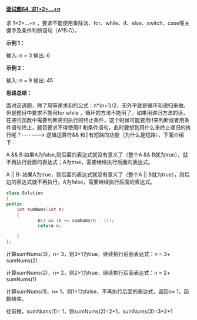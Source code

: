 #### [面试题64. 求1+2+…+n](https://leetcode-cn.com/problems/qiu-12n-lcof/)

求 1+2+...+n ，要求不能使用乘除法、for、while、if、else、switch、case等关键字及条件判断语句（A?B:C）。

 

**示例 1：**

 输入: n = 3
        输出: 6

**示例 2：**

 输入: n = 9
        输出: 45



**思路总结：**

面对这道题，除了用等差求和的公式：n*(n+1)/2，无外乎就是循环和递归来做。但是题目中要求不能用for while ，循环的方法不能用了。如果用递归方法的话，在递归函数中需要判断递归执行的终止条件，这个时候可能要用if来判断或者用条件语句终止，题目要求不得使用if 和条件语句。此时要想到用什么来终止递归的执行呢？------->   逻辑运算符&& 和||有短路的功能（为什么是短路），下面介绍下：

A && B:如果A为false,则后面的表达式就没有意义了（整个A && B就为true），就不再执行后面的表达式；A为true，需要继续执行后面的表达式。

A || B: 如果A为true，则后面的表达式就没有意义了（整个A || B就为true），则后边的表达式就不再执行，A为false，需要继续执行后面的表达式。

```c++
class Solution
{
public:
	int sumNums(int n)
	{
			n>1 && (n += sumNums(n - 1));
			return n;

	}
}; 

```

计算sumNums(3)，n= 3，则3>1为true，继续执行后面表达式：n = 3+ sumNums(2)

计算sumNums(2)，n= 2，则2>1为true，继续执行后面表达式：n = 2+ sumNums(1)

计算sumNums(1)，n= 1，则1>1为false，不再执行后面的表达式，返回n= 1，函数结束。

往前推，sumNums(1)= 1，则sumNums(2)=2+1，sumNums(3)=3+2+1